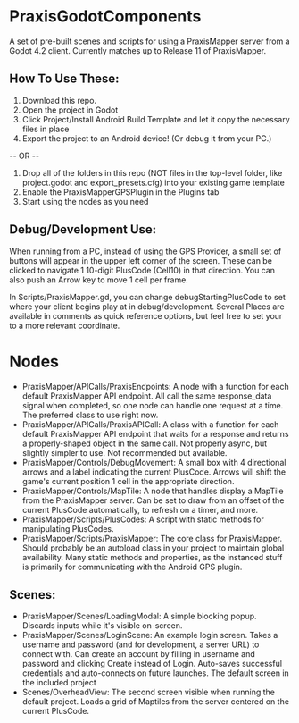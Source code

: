 # PraxisGodotComponents
A set of pre-built scenes and scripts for using a PraxisMapper server from a Godot 4.2 client. Currently matches up to Release 11 of PraxisMapper.

## How To Use These:
1) Download this repo.
2) Open the project in Godot
3) Click Project/Install Android Build Template and let it copy the necessary files in place
4) Export the project to an Android device! (Or debug it from your PC.)
   
 -- OR --
 
1) Drop all of the folders in this repo (NOT files in the top-level folder, like project.godot and export_presets.cfg) into your existing game template
2) Enable the PraxisMapperGPSPlugin in the Plugins tab
3) Start using the nodes as you need

## Debug/Development Use:
When running from a PC, instead of using the GPS Provider, a small set of buttons will appear in the upper left corner of the screen. These can be clicked to navigate 1 10-digit PlusCode (Cell10) in that direction.
You can also push an Arrow key to move 1 cell per frame.

In Scripts/PraxisMapper.gd, you can change debugStartingPlusCode to set where your client begins play at in debug/development. Several Places are available in comments as quick reference options, but feel free to set your to a more relevant coordinate.

# Nodes
* PraxisMapper/APICalls/PraxisEndpoints: A node with a function for each default PraxisMapper API endpoint. All call the same response_data signal when completed, so one node can handle one request at a time. The preferred class to use right now.
* PraxisMapper/APICalls/PraxisAPICall: A class with a function for each default PraxisMapper API endpoint that waits for a response and returns a properly-shaped object in the same call. Not properly async, but slightly simpler to use. Not recommended but available.
* PraxisMapper/Controls/DebugMovement: A small box with 4 directional arrows and a label indicating the current PlusCode. Arrows will shift the game's current position 1 cell in the appropriate direction.
* PraxisMapper/Controls/MapTile: A node that handles display a MapTile from the PraxisMapper server. Can be set to draw from an offset of the current PlusCode automatically, to refresh on a timer, and more.
* PraxisMapper/Scripts/PlusCodes: A script with static methods for manipulating PlusCodes. 
* PraxisMapper/Scripts/PraxisMapper: The core class for PraxisMapper. Should probably be an autoload class in your project to maintain global availability. Many static methods and properties, as the instanced stuff is primarily for communicating with the Android GPS plugin.

## Scenes:
* PraxisMapper/Scenes/LoadingModal: A simple blocking popup. Discards inputs while it's visible on-screen.
* PraxisMapper/Scenes/LoginScene: An example login screen. Takes a username and password (and for development, a server URL) to connect with. Can create an account by filling in username and password and clicking Create instead of Login. Auto-saves successful credentials and auto-connects on future launches. The default screen in the included project
* Scenes/OverheadView: The second screen visible when running the default project. Loads a grid of Maptiles from the server centered on the current PlusCode. 
